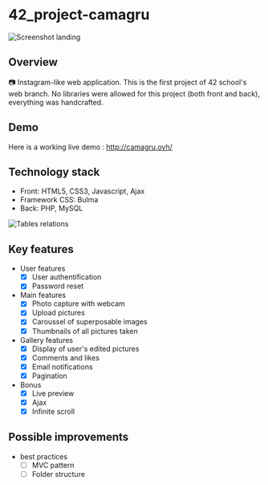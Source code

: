 # 42_project-camagru
![Screenshot landing](https://i.imgur.com/5aGB0mF.png)

## Overview
📷 Instagram-like web application. This is the first project of 42 school's web branch. No libraries were allowed for this project (both front and back), everything was handcrafted.

## Demo
Here is a working live demo : http://camagru.ovh/

## Technology stack

+ Front: HTML5, CSS3, Javascript, Ajax
+ Framework CSS: Bulma
+ Back: PHP, MySQL

![Tables relations](https://i.imgur.com/GYTttJ5.png)

## Key features

+ User features
  - [x] User authentification
  - [x] Password reset
+ Main features
  - [x] Photo capture with webcam
  - [x] Upload pictures 
  - [x] Caroussel of superposable images
  - [x] Thumbnails of all pictures taken 
+ Gallery features
  - [x] Display of user's edited pictures
  - [x] Comments and likes
  - [x] Email notifications
  - [x] Pagination
+ Bonus
  - [x] Live preview
  - [x] Ajax
  - [x] Infinite scroll

## Possible improvements
+ best practices
  - [ ] MVC pattern
  - [ ] Folder structure
